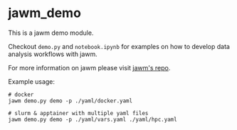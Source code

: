 # jawm_demo

This is a jawm demo module.

Checkout `demo.py` and `notebook.ipynb` for examples on how to develop data analysis workflows with jawm.

For more information on jawm please visit [jawm's repo](https://github.com/mpg-age-bioinformatics/jawm/tree/main).

Example usage:
```
# docker
jawm demo.py demo -p ./yaml/docker.yaml

# slurm & apptainer with multiple yaml files
jawm demo.py demo -p ./yaml/vars.yaml ./yaml/hpc.yaml
```